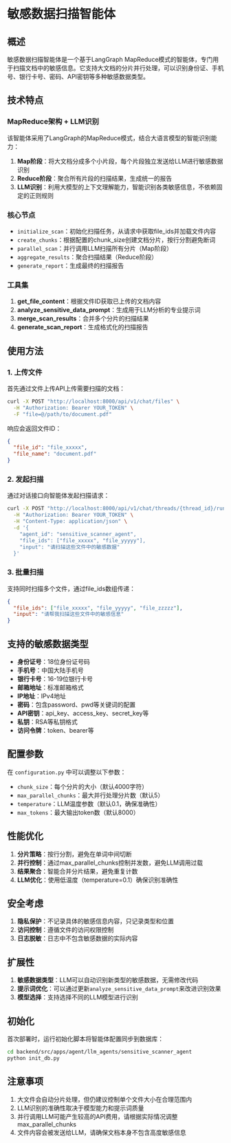 # 敏感数据扫描智能体

## 概述

敏感数据扫描智能体是一个基于LangGraph MapReduce模式的智能体，专门用于扫描文档中的敏感信息。它支持大文档的分片并行处理，可以识别身份证、手机号、银行卡号、密码、API密钥等多种敏感数据类型。

## 技术特点

### MapReduce架构 + LLM识别

该智能体采用了LangGraph的MapReduce模式，结合大语言模型的智能识别能力：

1. **Map阶段**：将大文档分成多个小片段，每个片段独立发送给LLM进行敏感数据识别
2. **Reduce阶段**：聚合所有片段的扫描结果，生成统一的报告
3. **LLM识别**：利用大模型的上下文理解能力，智能识别各类敏感信息，不依赖固定的正则规则

### 核心节点

- `initialize_scan`：初始化扫描任务，从请求中获取file_ids并加载文件内容
- `create_chunks`：根据配置的chunk_size创建文档分片，按行分割避免断词
- `parallel_scan`：并行调用LLM扫描所有分片（Map阶段）
- `aggregate_results`：聚合扫描结果（Reduce阶段）
- `generate_report`：生成最终的扫描报告

### 工具集

1. **get_file_content**：根据文件ID获取已上传的文档内容
2. **analyze_sensitive_data_prompt**：生成用于LLM分析的专业提示词
3. **merge_scan_results**：合并多个分片的扫描结果
4. **generate_scan_report**：生成格式化的扫描报告

## 使用方法

### 1. 上传文件

首先通过文件上传API上传需要扫描的文档：

```bash
curl -X POST "http://localhost:8000/api/v1/chat/files" \
  -H "Authorization: Bearer YOUR_TOKEN" \
  -F "file=@/path/to/document.pdf"
```

响应会返回文件ID：
```json
{
  "file_id": "file_xxxxx",
  "file_name": "document.pdf"
}
```

### 2. 发起扫描

通过对话接口向智能体发起扫描请求：

```bash
curl -X POST "http://localhost:8000/api/v1/chat/threads/{thread_id}/runs/stream" \
  -H "Authorization: Bearer YOUR_TOKEN" \
  -H "Content-Type: application/json" \
  -d '{
    "agent_id": "sensitive_scanner_agent",
    "file_ids": ["file_xxxxx", "file_yyyyy"],
    "input": "请扫描这些文件中的敏感数据"
  }'
```

### 3. 批量扫描

支持同时扫描多个文件，通过file_ids数组传递：

```json
{
  "file_ids": ["file_xxxxx", "file_yyyyy", "file_zzzzz"],
  "input": "请帮我扫描这些文件中的敏感信息"
}
```

## 支持的敏感数据类型

- **身份证号**：18位身份证号码
- **手机号**：中国大陆手机号
- **银行卡号**：16-19位银行卡号
- **邮箱地址**：标准邮箱格式
- **IP地址**：IPv4地址
- **密码**：包含password、pwd等关键词的配置
- **API密钥**：api_key、access_key、secret_key等
- **私钥**：RSA等私钥格式
- **访问令牌**：token、bearer等

## 配置参数

在 `configuration.py` 中可以调整以下参数：

- `chunk_size`：每个分片的大小（默认4000字符）
- `max_parallel_chunks`：最大并行处理分片数（默认5）
- `temperature`：LLM温度参数（默认0.1，确保准确性）
- `max_tokens`：最大输出token数（默认8000）

## 性能优化

1. **分片策略**：按行分割，避免在单词中间切断
2. **并行控制**：通过max_parallel_chunks控制并发数，避免LLM调用过载
3. **结果聚合**：智能合并分片结果，避免重复计数
4. **LLM优化**：使用低温度（temperature=0.1）确保识别准确性

## 安全考虑

1. **隐私保护**：不记录具体的敏感信息内容，只记录类型和位置
2. **访问控制**：遵循文件的访问权限控制
3. **日志脱敏**：日志中不包含敏感数据的实际内容

## 扩展性

1. **敏感数据类型**：LLM可以自动识别新类型的敏感数据，无需修改代码
2. **提示词优化**：可以通过更新`analyze_sensitive_data_prompt`来改进识别效果
3. **模型选择**：支持选择不同的LLM模型进行识别

## 初始化

首次部署时，运行初始化脚本将智能体配置同步到数据库：

```bash
cd backend/src/apps/agent/llm_agents/sensitive_scanner_agent
python init_db.py
```

## 注意事项

1. 大文件会自动分片处理，但仍建议控制单个文件大小在合理范围内
2. LLM识别的准确性取决于模型能力和提示词质量
3. 并行调用LLM可能产生较高的API费用，请根据实际情况调整max_parallel_chunks
4. 文件内容会被发送给LLM，请确保文档本身不包含高度敏感信息